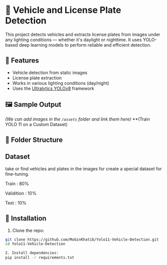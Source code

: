 # 🚗 Vehicle and License Plate Detection

This project detects vehicles and extracts license plates from images under any lighting conditions — whether it's daylight or nighttime. It uses YOLO-based deep learning models to perform reliable and efficient detection.

## 📌 Features
- Vehicle detection from static images
- License plate extraction
- Works in various lighting conditions (day/night)
- Uses the [Ultralytics YOLOv8](https://github.com/ultralytics/ultralytics) framework

## 🖼️ Sample Output
*(We can add images in the `/assets` folder and link them here)*
**(Train YOLO 11 on a Custom Dataset)
## 📂 Folder Structure

## Dataset
take or find vehicles and plates in the images for create a special dataset for fine-tuning.

Train : 80%

Validition : 10%

Test : 10%


## 🚀 Installation
1. Clone the repo:
```bash
git clone https://github.com/MobinKhatib/Yolo11-Vehicle-Detection.git
cd Yolo11-Vehicle-Detection

2. Install dependencies:
pip install -r requirements.txt

